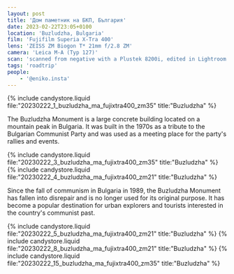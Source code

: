 ```yaml
---
layout: post
title: 'Дом паметник на БКП, България'
date: 2023-02-22T23:05+0100
location: 'Buzludzha, Bulgaria'
film: 'Fujifilm Superia X-Tra 400'
lens: 'ZEISS ZM Biogon T* 21mm f/2.8 ZM'
camera: 'Leica M-A (Typ 127)'
scan: 'scanned from negative with a Plustek 8200i, edited in Lightroom'
tags: 'roadtrip'
people: 
    - '@eniko.insta'
---
```


{% include candystore.liquid file:"20230222_1_buzludzha_ma_fujixtra400_zm35" title:"Buzludzha" %}

The Buzludzha Monument is a large concrete building located on a mountain peak in Bulgaria. It was built in the 1970s as a tribute to the Bulgarian Communist Party and was used as a meeting place for the party's rallies and events.

{% include candystore.liquid file:"20230222_3_buzludzha_ma_fujixtra400_zm35" title:"Buzludzha" %}
{% include candystore.liquid file:"20230222_4_buzludzha_ma_fujixtra400_zm21" title:"Buzludzha" %}

Since the fall of communism in Bulgaria in 1989, the Buzludzha Monument has fallen into disrepair and is no longer used for its original purpose. It has become a popular destination for urban explorers and tourists interested in the country's communist past.

{% include candystore.liquid file:"20230222_5_buzludzha_ma_fujixtra400_zm21" title:"Buzludzha" %}
{% include candystore.liquid file:"20230222_8_buzludzha_ma_fujixtra400_zm21" title:"Buzludzha" %}
{% include candystore.liquid file:"20230222_15_buzludzha_ma_fujixtra400_zm35" title:"Buzludzha" %}